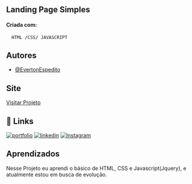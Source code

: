 ## Landing Page Simples

#### Criada com:

```http
  HTML /CSS/ JAVASCRIPT
```

## Autores

- [@EvertonEspedito](https://github.com/EvertonEspedito)


## Site

[Visitar Projeto](https://link-da-documentação)



## 🔗 Links
[![portfolio](https://img.shields.io/badge/my_portfolio-000?style=for-the-badge&logo=ko-fi&logoColor=white)](https://katherineoelsner.com/)
[![linkedin](https://img.shields.io/badge/linkedin-0A66C2?style=for-the-badge&logo=linkedin&logoColor=white)](https://www.linkedin.com/in/everton-santos-3062071a3/)
[![Instagram](https://img.shields.io/badge/instagram-DAF?style=for-the-badge&logo=instagram&logoColor=white)](https://www.instagram.com/vertinn.dev/)


## Aprendizados

Nesse Projeto eu aprendi o básico de HTML, CSS e Javascript(Jquery), e atualmente estou em busca de evolução.
